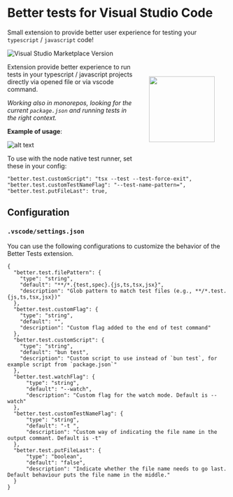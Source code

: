 # Better tests for Visual Studio Code
Small extension to provide better user experience for testing your `typescript` / `javascript` code!

![Visual Studio Marketplace Version](https://img.shields.io/visual-studio-marketplace/v/samuelgja.better-tests-experience)

<img align="right" src="https://github.com/samuelgja/better-tests/blob/main/assets/icon.png?raw=true" height="150px" style="float: right; padding: 30px;">

Extension provide better experience to run tests in your typescript / javascript projects directly via opened file or via vscode command.

*Working also in monorepos, looking for the current `package.json` and running tests in the right context.*


**Example of usage**:
<!-- https://github.com/samuelgja/better-tests/blob/main/assets/example.png?raw=true -->
![alt text](https://github.com/samuelgja/better-tests/blob/main/assets/example.png?raw=true )

To use with the node native test runner, set these in your config:
```
"better.test.customScript": "tsx --test --test-force-exit",
"better.test.customTestNameFlag": "--test-name-pattern=",
"better.test.putFileLast": true,
```


## Configuration

### `.vscode/settings.json`

You can use the following configurations to customize the behavior of the Better Tests extension.

```jsonc
{
  "better.test.filePattern": {
    "type": "string",
    "default": "**/*.{test,spec}.{js,ts,tsx,jsx}",
    "description": "Glob pattern to match test files (e.g., **/*.test.{js,ts,tsx,jsx})"
  },
  "better.test.customFlag": {
    "type": "string",
    "default": "",
    "description": "Custom flag added to the end of test command"
  },
  "better.test.customScript": {
    "type": "string",
    "default": "bun test",
    "description": "Custom script to use instead of `bun test`, for example script from `package.json`"
  },
  "better.test.watchFlag": {
      "type": "string",
      "default": "--watch",
      "description": "Custom flag for the watch mode. Default is --watch"
  },
  "better.test.customTestNameFlag": {
      "type": "string",
      "default": "-t ",
      "description": "Custom way of indicating the file name in the output commant. Default is -t"
  },
  "better.test.putFileLast": {
      "type": "boolean",
      "default": "false",
      "description": "Indicate whether the file name needs to go last. Default behaviour puts the file name in the middle."
  }
}
```
